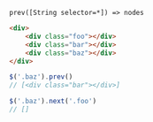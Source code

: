     prev([String selector=*]) => nodes

~~~html
<div>
    <div class="foo"></div>
    <div class="bar"></div>
    <div class="baz"></div>
</div>
~~~

~~~js
$('.baz').prev()
// [<div class="bar"></div>]

$('.baz').next('.foo')
// []
~~~